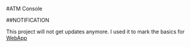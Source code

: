 #ATM Console 

##NOTIFICATION

This project will not get updates anymore. I used it to mark the basics for <a href="https://github.com/ItIzYe/WebApp">WebApp</a>
